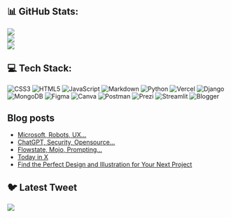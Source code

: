 ## 📊 GitHub Stats:
![](https://github-readme-stats.vercel.app/api?username=dotAadarsh&theme=dark&hide_border=false&include_all_commits=false&count_private=false)<br/>
![](https://github-readme-streak-stats.herokuapp.com/?user=dotAadarsh&theme=dark&hide_border=false)<br/>
![](https://github-readme-stats.vercel.app/api/top-langs/?username=dotAadarsh&theme=dark&hide_border=false&include_all_commits=false&count_private=false&layout=compact)


## 💻 Tech Stack:
![CSS3](https://img.shields.io/badge/css3-%231572B6.svg?style=for-the-badge&logo=css3&logoColor=white) ![HTML5](https://img.shields.io/badge/html5-%23E34F26.svg?style=for-the-badge&logo=html5&logoColor=white) ![JavaScript](https://img.shields.io/badge/javascript-%23323330.svg?style=for-the-badge&logo=javascript&logoColor=%23F7DF1E) ![Markdown](https://img.shields.io/badge/markdown-%23000000.svg?style=for-the-badge&logo=markdown&logoColor=white) ![Python](https://img.shields.io/badge/python-3670A0?style=for-the-badge&logo=python&logoColor=ffdd54) ![Vercel](https://img.shields.io/badge/vercel-%23000000.svg?style=for-the-badge&logo=vercel&logoColor=white) ![Django](https://img.shields.io/badge/django-%23092E20.svg?style=for-the-badge&logo=django&logoColor=white) ![MongoDB](https://img.shields.io/badge/MongoDB-%234ea94b.svg?style=for-the-badge&logo=mongodb&logoColor=white) 	![Figma](https://img.shields.io/badge/figma-%23F24E1E.svg?style=for-the-badge&logo=figma&logoColor=white) ![Canva](https://img.shields.io/badge/Canva-%2300C4CC.svg?style=for-the-badge&logo=Canva&logoColor=white) ![Postman](https://img.shields.io/badge/Postman-FF6C37?style=for-the-badge&logo=postman&logoColor=white) ![Prezi](https://img.shields.io/badge/Prezi-%23000000.svg?style=for-the-badge&logo=Prezi&logoColor=white) ![Streamlit](https://img.shields.io/badge/Streamlit-FF4B4B.svg?style=for-the-badge&logo=Streamlit&logoColor=white) ![Blogger](https://img.shields.io/badge/Blogger-FF5722.svg?style=for-the-badge&logo=Blogger&logoColor=white)


## Blog posts
<!-- BLOG-POST-LIST:START -->
- [Microsoft, Robots, UX...](https://todayinx.hashnode.dev/microsoft-robots-ux)
- [ChatGPT, Security, Opensource...](https://todayinx.hashnode.dev/chatgpt-security-opensource)
- [Flowstate, Mojo, Prompting...](https://todayinx.hashnode.dev/flowstate-mojo-prompting)
- [Today in X](https://todayinx.hashnode.dev/about)
- [Find the Perfect Design and Illustration for Your Next Project](https://aadarshkannan.hashnode.dev/find-the-perfect-design-and-illustration-for-your-next-project)
<!-- BLOG-POST-LIST:END -->


## 🐦 Latest Tweet
[![](https://gtce.itsvg.in/api?username=dotaadarsh)](https://github.com/VishwaGauravIn/github-twitter-card-embed)
